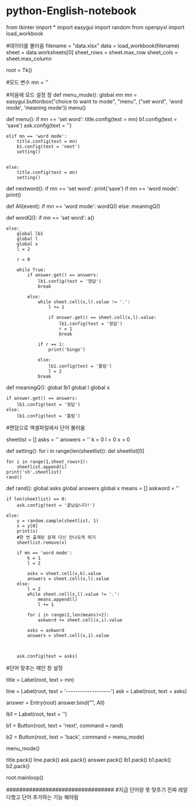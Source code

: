 # python-English-notebook
from tkinter import *
import easygui
import random
from openpyxl import load_workbook

#데이터를 불러옴
filename = "data.xlsx"
data = load_workbook(filename)
sheet = data.worksheets[0]
sheet_rows = sheet.max_row
sheet_cols = sheet.max_column

root = Tk()

#모드 변수
mn = ''

#처음에 모드 설정 창
def menu_mode():
    global mn
    mn = easygui.buttonbox("choice to want to mode", "menu", ("set word", 'word mode', 'meaning mode'))
    menu()
    

def menu():
    if mn == 'set word':
        title.config(text = mn)
        b1.config(text = 'save')
        ask.config(text = '')

    elif mn == 'word mode':
        title.config(text = mn)
        b1.config(text = 'next')
        setting()


    else:
        title.config(text = mn)
        setting()

        
        
        
        
def nextword():
    if mn == 'set word':
        print('save')
    if mn == 'word mode':
        print()
        
    
def All(event):
    if mn == 'word mode':
        wordQ()
    else:
        meaningQ()


def wordQ():
    if mn == 'set word':
        a()

    else:
        global lb1
        global l
        global x
        l = 2

        r = 0

        while True:
            if answer.get() == answers:
                lb1.config(text = '정답')
                break
    
            else:
                while sheet.cell(x,l).value != '.':
                    l += 1

                    if answer.get() == sheet.cell(x,l).value:
                        lb1.config(text = '정답')
                        r = 1
                        break
                    
                if r == 1:
                    print('bingo')

                else:
                    lb1.config(text = '틀림')
                    l = 2
                break
        
def meaningQ():
    global lb1
    global l
    global x

    if answer.get() == answers:
        lb1.config(text = '정답')
    else:
        lb1.config(text = '틀림')
    



#랜덤으로 엑셀파일에서 단어 불러옴

sheetlist = []
asks = ''
answers = ''
k = 0
l = 0
x = 0


def setting():
    for i in range(len(sheetlist)):
        del sheetlist[0]
        
    for i in range(1,sheet_rows+1):
        sheetlist.append(i)
    print('sh',sheetlist)
    rand()
    
def rand():
    global asks
    global answers
    global x
    means = []
    askword = ''

    if len(sheetlist) == 0:
        ask.config(text = '끝났습니다!')

    else:
        y = random.sample(sheetlist, 1)
        x = y[0]
        print(x)
        #한 번 출제된 문제 다신 안나오게 하기
        sheetlist.remove(x)
        
        if mn == 'word mode':
            k = 1
            l = 2
            
            asks = sheet.cell(x,k).value
            answers = sheet.cell(x,l).value
        else:
            l = 2
            while sheet.cell(x,l).value != '.':
                means.append(l)
                l += 1

            for i in range(2,len(means)+2):
                askword += sheet.cell(x,i).value

            asks = askword
            answers = sheet.cell(x,1).value



        ask.config(text = asks)


#단어 맞추는 메인 창 설정

title = Label(root, text = mn)

line = Label(root, text = '-------------------')
ask = Label(root, text = asks)


answer = Entry(root)
answer.bind("<Return>", All)


lb1 = Label(root, text = '')

b1 = Button(root, text = 'next', command = rand)

b2 = Button(root, text = 'back', command = menu_mode)

menu_mode()

title.pack()
line.pack()
ask.pack()
answer.pack()
lb1.pack()
b1.pack()
b2.pack()


root.mainloop()

#################################
#지금 단어랑 뜻 맞추기 진짜 레알 다했고 단어 추가하는 기능 해야됨





